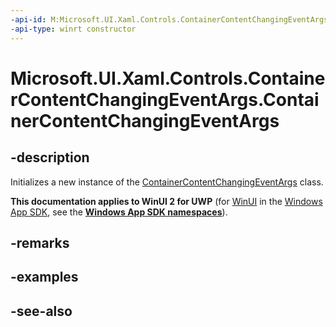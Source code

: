 ```yaml
---
-api-id: M:Microsoft.UI.Xaml.Controls.ContainerContentChangingEventArgs.#ctor
-api-type: winrt constructor
---
```


<!-- Method syntax
public ContainerContentChangingEventArgs()
-->

# Microsoft.UI.Xaml.Controls.ContainerContentChangingEventArgs.ContainerContentChangingEventArgs

## -description
Initializes a new instance of the [ContainerContentChangingEventArgs](containercontentchangingeventargs.md) class.

**This documentation applies to WinUI 2 for UWP** (for [WinUI](/windows/apps/winui/winui3/) in the [Windows App SDK](/windows/apps/windows-app-sdk/), see the **[Windows App SDK namespaces](/windows/windows-app-sdk/api/winrt/)**).

## -remarks

## -examples

## -see-also
